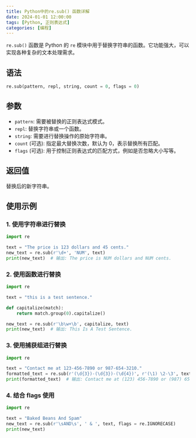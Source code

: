```yaml
---
title: Python中的re.sub() 函数详解
date: 2024-01-01 12:00:00
tags: [Python, 正则表达式]
categories: [编程]
---
```


`re.sub()` 函数是 Python 的 `re` 模块中用于替换字符串的函数。它功能强大，可以实现各种复杂的文本处理需求。

## 语法

``` python
re.sub(pattern, repl, string, count = 0, flags = 0)
```

## 参数

*   `pattern`: 需要被替换的正则表达式模式。
*   `repl`: 替换字符串或一个函数。
*   `string`: 需要进行替换操作的原始字符串。
*   `count` (可选): 指定最大替换次数，默认为 0，表示替换所有匹配。
*   `flags` (可选): 用于控制正则表达式的匹配方式，例如是否忽略大小写等。

## 返回值

替换后的新字符串。

## 使用示例

### 1. 使用字符串进行替换

``` python
import re

text = "The price is 123 dollars and 45 cents."
new_text = re.sub(r'\d+', 'NUM', text)
print(new_text)  # 输出: The price is NUM dollars and NUM cents.
```

### 2. 使用函数进行替换

``` python
import re

text = "this is a test sentence."

def capitalize(match):
    return match.group(0).capitalize()

new_text = re.sub(r'\b\w+\b', capitalize, text)
print(new_text)  # 输出: This Is A Test Sentence.
```

### 3. 使用捕获组进行替换

``` python
import re

text = "Contact me at 123-456-7890 or 987-654-3210."
formatted_text = re.sub(r'(\d{3})-(\d{3})-(\d{4})', r'(\1) \2-\3', text)
print(formatted_text)  # 输出: Contact me at (123) 456-7890 or (987) 654-3210.
```
### 4. 结合 flags 使用
``` python
import re

text = "Baked Beans And Spam"
new_text = re.sub(r'\sAND\s', ' & ', text, flags = re.IGNORECASE)
print(new_text)
```
